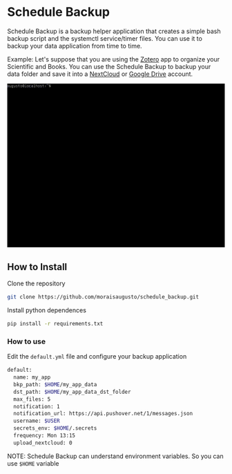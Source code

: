 # Schedule Backup
Schedule Backup is a backup helper application that creates a simple bash backup script and the systemctl service/timer files. You can use it to backup your data application from time to time.

Example: Let's suppose that you are using the [Zotero](https://www.zotero.org/) app to organize your Scientific and Books. You can use the Schedule Backup to backup your data folder and save it into a [NextCloud](https://nextcloud.com/) or [Google Drive](https://drive.google.com/) account.


![Schedule Backup](https://raw.githubusercontent.com/moraisaugusto/schedule_backup/main/media/schedule_backup.gif)

## How to Install


Clone the repository

```bash
git clone https://github.com/moraisaugusto/schedule_backup.git
```

Install python dependences

```bash
pip install -r requirements.txt
```

### How to use

Edit the `default.yml` file and configure your backup application
```bash
default:
  name: my_app
  bkp_path: $HOME/my_app_data
  dst_path: $HOME/my_app_data_dst_folder
  max_files: 5
  notification: 1
  notification_url: https://api.pushover.net/1/messages.json
  username: $USER
  secrets_env: $HOME/.secrets
  frequency: Mon 13:15
  upload_nextcloud: 0
```

NOTE: Schedule Backup can understand environment variables. So you can use `$HOME` variable

